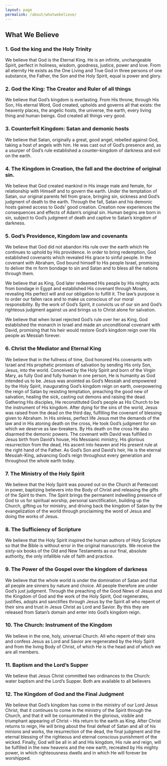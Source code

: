 ```yaml
---
layout: page
permalink: /about/whatwebelieve/
---
```


## What We Believe

### 1. God the king and the Holy Trinity

We believe that God is the Eternal King. He is an infinite, unchangeable Spirit, perfect in holiness, wisdom, goodness, justice, power and love. From all eternity He exists as the One Living and True God in three persons of one substance, the Father, the Son and the Holy Spirit, equal is power and glory.

### 2. God the King: The Creator and Ruler of all things

We believe that God’s kingdom is everlasting. From His throne, through His Son, His eternal Word, God created, upholds and governs all that exists: the heavenly places, the angelic hosts, the universe, the earth, every living thing and human beings. God created all things very good.

### 3. Counterfeit Kingdom: Satan and demonic hosts

We believe that Satan, originally a great, good angel, rebelled against God, taking a host of angels with him. He was cast out of God’s presence and, as a usurper of God’s rule established a counter-kingdom of darkness and evil on the earth.

### 4. The Kingdom in Creation, the fall and the doctrine of original sin.

We believe that God created mankind in His image male and female, for relationship with Himself and to govern the earth. Under the temptation of Satan, our original parents fell from grace, bringing sin, sickness and God’s judgment of death to the earth. Through the fall, Satan and his demonic hosts gained access to Gods’ good creation. Creation now experiences the consequences and effects of Adam’s original sin. Human begins are born in sin, subject to God’s judgment of death and captive to Satan’s kingdom of darkness.

### 5. God’s Providence, Kingdom law and covenants

We believe that God did not abandon His rule over the earth which He continues to uphold by His providence. In order to bring redemption, God established covenants which revealed His grace to sinful people. In the covenant with Abraham, God bound himself to His people Israel, promising to deliver the m form bondage to sin and Satan and to bless all the nations through them.

We believe that as King, God later redeemed His people by His mighty acts from bondage in Egypt and established His covenant through Moses, revealing His perfect will and our obligation to fulfill it. The law’s purpose is to order our fallen race and to make us conscious of our moral responsibility. By the work of God’s Spirit, it convicts us of our sin and God’s righteous judgment against us and brings us to Christ alone for salvation.

We believe that when Israel rejected God’s rule over her as King, God established the monarch in Israel and made an unconditional covenant with David, promising that his heir would restore God’s kingdom reign over His people as Messiah forever.

### 6. Christ the Mediator and Eternal King

We believe that in the fullness of time, God honored His covenants with Israel and His prophetic promises of salvation by sending His only Son, Jesus, into the world. Conceived by the Holy Spirit and born of the Virgin Mary, as fully God and fully human in one person, He is humanity as God intended us to be. Jesus was anointed as God’s Messiah and empowered by the Holy Spirit, inaugurating God’s kingdom reign on earth, overpowering the reign of Satan by resisting temptation, preaching the good new of salvation, healing the sick, casting out demons and raising the dead. Gathering His disciples, He reconstituted God’s people as His Church to be the instrument of His kingdom. After dying for the sins of the world, Jesus was raised from the dead on the third day, fulfilling the covenant of blessing given to Abraham. In His sinless, perfect life Jesus met the demands of the law and in His atoning death on the cross, He took God’s judgment for sin which we deserve as law-breakers. By His death on the cross He also disarmed the demonic powers. The covenant with David was fulfilled in Jesus birth from David’s house, His Messianic ministry, His glorious resurrection from the dead, His ascent into heaven and His present rule at the right hand of the Father. As God’s Son and David’s heir, He is the eternal Messiah-King, advancing God’s reign throughout every generation and throughout the whole earth today.

### 7. The Ministry of the Holy Spirit

We believe that the Holy Spirit was poured out on the Church at Pentecost in power, baptizing believers into the Body of Christ and releasing the gifts of the Spirit to them. The Spirit brings the permanent indwelling presence of God to us for spiritual worship, personal sanctification, building up the Church, gifting us for ministry, and driving back the kingdom of Satan by the evangelization of the world through proclaiming the word of Jesus and doing the works of Jesus.

### 8. The Sufficiency of Scripture

We believe that the Holy Spirit inspired the human authors of Holy Scripture so that the Bible is without error in the original manuscripts. We receive the sixty-six books of the Old and New Testaments as our final, absolute authority, the only infallible rule of faith and practice.

### 9. The Power of the Gospel over the kingdom of darkness

We believe that the whole world is under the domination of Satan and that all people are sinners by nature and choice. All people therefore are under God’s just judgment. Through the preaching of the Good News of Jesus and the Kingdom of God and the work of the Holy Spirit, God regenerates, justifies, adopts and sanctifies through Jesus by the Spirit all who repent of their sins and trust in Jesus Christ as Lord and Savior. By this they are released from Satan’s domain and enter into God’s kingdom reign.

### 10. The Church: Instrument of the Kingdom

We believe in the one, holy, universal Church. All who repent of their sins and confess Jesus as Lord and Savior are regenerated by the Holy Spirit and from the living Body of Christ, of which He is the head and of which we are all members.

### 11. Baptism and the Lord’s Supper

We believe that Jesus Christ committed two ordinances to the Church: water baptism and the Lord’s Supper. Both are available to all believers

### 12. The Kingdom of God and the Final Judgment

We believe that God’s kingdom has come in the ministry of our Lord Jesus Christ, that it continues to come in the ministry of the Spirit through the Church, and that it will be consummated in the glorious, visible and triumphant appearing of Christ – His return to the earth as King. After Christ returns to reign, He will bring about the final defeat of Satan and all of his minions and works, the resurrection of the dead, the final judgment and the eternal blessing of the righteous and eternal conscious punishment of the wicked. Finally, God will be all in all and His kingdom, His rule and reign, will be fulfilled in the new heavens and the new earth, recreated by His mighty power, in which righteousness dwells and in which He will forever be worshipped.
